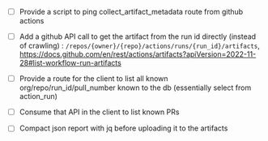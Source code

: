 - [ ] Provide a script to ping collect_artifact_metadata route from github actions
- [ ] Add a github API call to get the artifact from the run id directly (instead of crawling) : `/repos/{owner}/{repo}/actions/runs/{run_id}/artifacts`, https://docs.github.com/en/rest/actions/artifacts?apiVersion=2022-11-28#list-workflow-run-artifacts

- [ ] Provide a route for the client to list all known org/repo/run_id/pull_number known to the db (essentially select from action_run)

- [ ] Consume that API in the client to list known PRs

- [ ] Compact json report with jq before uploading it to the artifacts
